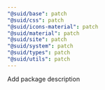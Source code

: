 ```yaml
---
"@suid/base": patch
"@suid/css": patch
"@suid/icons-material": patch
"@suid/material": patch
"@suid/site": patch
"@suid/system": patch
"@suid/types": patch
"@suid/utils": patch
---
```


Add package description
